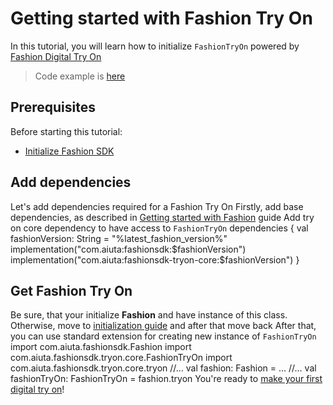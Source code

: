 # Getting started with Fashion Try On

In this tutorial, you will learn how to initialize `FashionTryOn` powered by [Fashion Digital Try On](https://developer.aiuta.com/products/digital-try-on) 

> Code example is [here](https://github.com/aiuta-com/android-sdk/tree/main/samples/tryon)


## Prerequisites

Before starting this tutorial:
- [Initialize Fashion SDK](Getting-started-with-Fashion.md)


## Add dependencies

Let's add dependencies required for a Fashion Try On
<procedure collapsible="false">
    <step>Firstly, add base dependencies, as described in 
    <a href="Getting-started-with-Fashion.md" anchor="add-dependencies">Getting started with Fashion</a>
    guide
    </step>
    <step>Add try on core dependency to have access to <code>FashionTryOn</code>
        <code-block lang="kotlin">
            dependencies {
                val fashionVersion: String = "%latest_fashion_version%"
                implementation("com.aiuta:fashionsdk:$fashionVersion")
                implementation("com.aiuta:fashionsdk-tryon-core:$fashionVersion")
            }
        </code-block>
    </step>
</procedure>


## Get Fashion Try On
<procedure collapsible="false">
    <step>Be sure, that your initialize <b>Fashion</b> and have instance of 
    this class. Otherwise, move to <a href="Getting-started-with-Fashion.md" anchor="initialize-fashion">initialization guide</a>
    and after that move back</step>
    <step>After that, you can use standard extension for creating new instance of <code>FashionTryOn</code>
        <code-block lang="kotlin">
            import com.aiuta.fashionsdk.Fashion
            import com.aiuta.fashionsdk.tryon.core.FashionTryOn
            import com.aiuta.fashionsdk.tryon.core.tryon
            //...
            val fashion: Fashion = ...
            //...
            val fashionTryOn: FashionTryOn = fashion.tryon
        </code-block>
    </step>
    <step>You're ready to <a href="Make-digital-try-on.md">make your first digital try on</a>!</step>
</procedure>